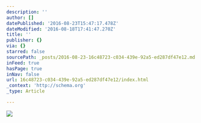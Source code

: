```yaml
---
description: ''
author: []
datePublished: '2016-08-23T15:47:17.478Z'
dateModified: '2016-08-18T17:41:47.270Z'
title: ''
publisher: {}
via: {}
starred: false
sourcePath: _posts/2016-08-23-16c48723-c034-439e-92a5-ed287df47e12.md
inFeed: true
hasPage: true
inNav: false
url: 16c48723-c034-439e-92a5-ed287df47e12/index.html
_context: 'http://schema.org'
_type: Article

---
```

![](https://the-grid-user-content.s3-us-west-2.amazonaws.com/5359763f-f640-4e7a-a26b-d219af7b951f.jpg)